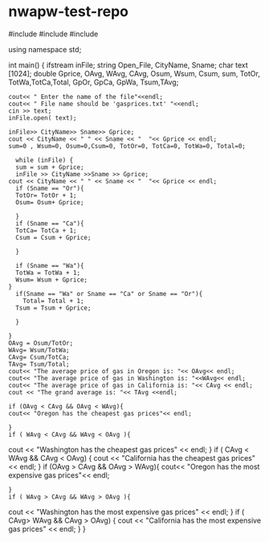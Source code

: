 # nwapw-test-repo
#include <iostream>
#include <fstream>
#include <iomanip>

 using namespace  std;

  int main() {
    ifstream inFile;
    string Open_File, CityName, Sname;
    char text [1024];
    double Gprice, OAvg, WAvg, CAvg, Osum, Wsum, Csum, sum, TotOr, TotWa,TotCa,Total, GpOr, GpCa, GpWa, Tsum,TAvg;
  


    cout<< " Enter the name of the file"<<endl;
    cout<< " File name should be 'gasprices.txt' "<<endl;
    cin >> text;
    inFile.open( text);

    inFile>> CityName>> Sname>> Gprice;
    cout << CityName << " " << Sname << "  "<< Gprice << endl;
    sum=0 , Wsum=0, Osum=0,Csum=0, TotOr=0, TotCa=0, TotWa=0, Total=0;

      while (inFile) {
      sum = sum + Gprice;
      inFile >> CityName >>Sname >> Gprice;
    cout << CityName << " " << Sname << "  "<< Gprice << endl;
      if (Sname == "Or"){
      TotOr= TotOr + 1; 
      Osum= Osum+ Gprice;

      }
      if (Sname == "Ca"){
      TotCa= TotCa + 1; 
      Csum = Csum + Gprice;

      }

      if (Sname == "Wa"){
      TotWa = TotWa + 1;
      Wsum= Wsum + Gprice;
    }
      if(Sname == "Wa" or Sname == "Ca" or Sname == "Or"){
        Total= Total + 1;
      Tsum = Tsum + Gprice;

      }
    
    }
    OAvg = Osum/TotOr;
    WAvg= Wsum/TotWa;
    CAvg= Csum/TotCa;
    TAvg= Tsum/Total;
    cout<< "The average price of gas in Oregon is: "<< OAvg<< endl;
    cout<< "The average price of gas in Washington is: "<<WAvg<< endl;
    cout<< "The average price of gas in California is: "<< CAvg << endl;
    cout << "The grand average is: "<< TAvg <<endl;

    if (OAvg < CAvg && OAvg < WAvg){
    cout<< "Oregon has the cheapest gas prices"<< endl;

    }
    if ( WAvg < CAvg && WAvg < OAvg ){
  cout << "Washington has the cheapest gas prices" << endl;
    }
    if ( CAvg < WAvg && CAvg < OAvg) {
      cout << "California has the cheapest gas prices" << endl; 
    }
    if (OAvg > CAvg && OAvg > WAvg){
    cout<< "Oregon has the most expensive gas prices"<< endl;

    }
    if ( WAvg > CAvg && WAvg > OAvg ){
  cout << "Washington has the most expensive gas prices" << endl;
    }
    if (  CAvg> WAvg && CAvg > OAvg) {
      cout << "California has the most expensive gas prices" << endl; 
    }
  } 
